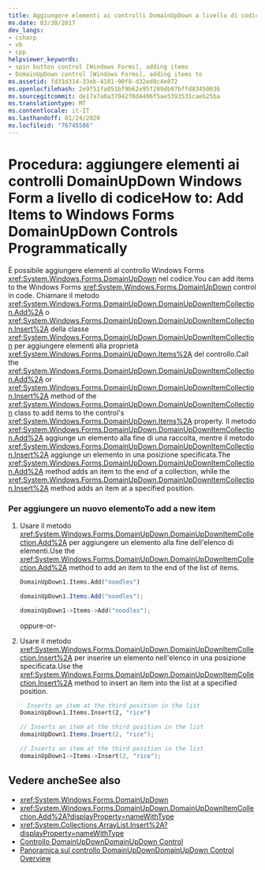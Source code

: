 ```yaml
---
title: Aggiungere elementi ai controlli DomainUpDown a livello di codice
ms.date: 03/30/2017
dev_langs:
- csharp
- vb
- cpp
helpviewer_keywords:
- spin button control [Windows Forms], adding items
- DomainUpDown control [Windows Forms], adding items to
ms.assetid: fd31d314-33eb-4181-90f8-d32ed0c4e072
ms.openlocfilehash: 2e9f51fa051bf9b62e95f289db97bffd83450036
ms.sourcegitcommit: de17a7a0a37042f0d4406f5ae5393531caeb25ba
ms.translationtype: MT
ms.contentlocale: it-IT
ms.lasthandoff: 01/24/2020
ms.locfileid: "76745586"
---
```

# <a name="how-to-add-items-to-windows-forms-domainupdown-controls-programmatically"></a><span data-ttu-id="5455c-102">Procedura: aggiungere elementi ai controlli DomainUpDown Windows Form a livello di codice</span><span class="sxs-lookup"><span data-stu-id="5455c-102">How to: Add Items to Windows Forms DomainUpDown Controls Programmatically</span></span>
<span data-ttu-id="5455c-103">È possibile aggiungere elementi al controllo Windows Forms <xref:System.Windows.Forms.DomainUpDown> nel codice.</span><span class="sxs-lookup"><span data-stu-id="5455c-103">You can add items to the Windows Forms <xref:System.Windows.Forms.DomainUpDown> control in code.</span></span> <span data-ttu-id="5455c-104">Chiamare il metodo <xref:System.Windows.Forms.DomainUpDown.DomainUpDownItemCollection.Add%2A> o <xref:System.Windows.Forms.DomainUpDown.DomainUpDownItemCollection.Insert%2A> della classe <xref:System.Windows.Forms.DomainUpDown.DomainUpDownItemCollection> per aggiungere elementi alla proprietà <xref:System.Windows.Forms.DomainUpDown.Items%2A> del controllo.</span><span class="sxs-lookup"><span data-stu-id="5455c-104">Call the <xref:System.Windows.Forms.DomainUpDown.DomainUpDownItemCollection.Add%2A> or <xref:System.Windows.Forms.DomainUpDown.DomainUpDownItemCollection.Insert%2A> method of the <xref:System.Windows.Forms.DomainUpDown.DomainUpDownItemCollection> class to add items to the control's <xref:System.Windows.Forms.DomainUpDown.Items%2A> property.</span></span> <span data-ttu-id="5455c-105">Il metodo <xref:System.Windows.Forms.DomainUpDown.DomainUpDownItemCollection.Add%2A> aggiunge un elemento alla fine di una raccolta, mentre il metodo <xref:System.Windows.Forms.DomainUpDown.DomainUpDownItemCollection.Insert%2A> aggiunge un elemento in una posizione specificata.</span><span class="sxs-lookup"><span data-stu-id="5455c-105">The <xref:System.Windows.Forms.DomainUpDown.DomainUpDownItemCollection.Add%2A> method adds an item to the end of a collection, while the <xref:System.Windows.Forms.DomainUpDown.DomainUpDownItemCollection.Insert%2A> method adds an item at a specified position.</span></span>  
  
### <a name="to-add-a-new-item"></a><span data-ttu-id="5455c-106">Per aggiungere un nuovo elemento</span><span class="sxs-lookup"><span data-stu-id="5455c-106">To add a new item</span></span>  
  
1. <span data-ttu-id="5455c-107">Usare il metodo <xref:System.Windows.Forms.DomainUpDown.DomainUpDownItemCollection.Add%2A> per aggiungere un elemento alla fine dell'elenco di elementi.</span><span class="sxs-lookup"><span data-stu-id="5455c-107">Use the <xref:System.Windows.Forms.DomainUpDown.DomainUpDownItemCollection.Add%2A> method to add an item to the end of the list of items.</span></span>  
  
    ```vb  
    DomainUpDown1.Items.Add("noodles")  
    ```  
  
    ```csharp  
    domainUpDown1.Items.Add("noodles");  
    ```  
  
    ```cpp  
    domainUpDown1->Items->Add("noodles");  
    ```  
  
     <span data-ttu-id="5455c-108">oppure</span><span class="sxs-lookup"><span data-stu-id="5455c-108">-or-</span></span>  
  
2. <span data-ttu-id="5455c-109">Usare il metodo <xref:System.Windows.Forms.DomainUpDown.DomainUpDownItemCollection.Insert%2A> per inserire un elemento nell'elenco in una posizione specificata.</span><span class="sxs-lookup"><span data-stu-id="5455c-109">Use the <xref:System.Windows.Forms.DomainUpDown.DomainUpDownItemCollection.Insert%2A> method to insert an item into the list at a specified position.</span></span>  
  
    ```vb  
    ' Inserts an item at the third position in the list  
    DomainUpDown1.Items.Insert(2, "rice")  
    ```  
  
    ```csharp  
    // Inserts an item at the third position in the list  
    domainUpDown1.Items.Insert(2, "rice");  
    ```  
  
    ```cpp  
    // Inserts an item at the third position in the list  
    domainUpDown1->Items->Insert(2, "rice");  
    ```  
  
## <a name="see-also"></a><span data-ttu-id="5455c-110">Vedere anche</span><span class="sxs-lookup"><span data-stu-id="5455c-110">See also</span></span>

- <xref:System.Windows.Forms.DomainUpDown>
- <xref:System.Windows.Forms.DomainUpDown.DomainUpDownItemCollection.Add%2A?displayProperty=nameWithType>
- <xref:System.Collections.ArrayList.Insert%2A?displayProperty=nameWithType>
- [<span data-ttu-id="5455c-111">Controllo DomainUpDown</span><span class="sxs-lookup"><span data-stu-id="5455c-111">DomainUpDown Control</span></span>](domainupdown-control-windows-forms.md)
- [<span data-ttu-id="5455c-112">Panoramica sul controllo DomainUpDown</span><span class="sxs-lookup"><span data-stu-id="5455c-112">DomainUpDown Control Overview</span></span>](domainupdown-control-overview-windows-forms.md)
